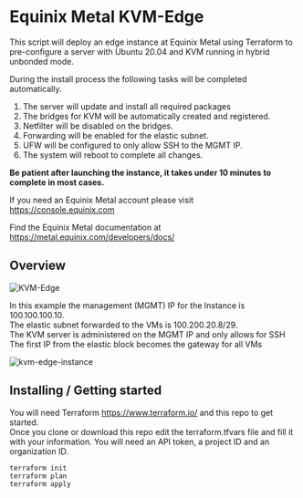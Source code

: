 # Equinix Metal KVM-Edge
This script will deploy an edge instance at Equinix Metal using Terraform to pre-configure a server with Ubuntu 20.04 and KVM running in hybrid unbonded mode. 

During the install process the following tasks will be completed automatically. 
  1. The server will update and install all required packages
  2. The bridges for KVM will be automatically created and registered.
  3. Netfilter will be disabled on the bridges.
  4. Forwarding will be enabled for the elastic subnet.
  5. UFW will be configured to only allow SSH to the MGMT IP.
  6. The system will reboot to complete all changes.  
 
 **Be patient after launching the instance, it takes under 10 minutes to complete in most cases.**

If you need an Equinix Metal account please visit https://console.equinix.com

Find the Equinix Metal documentation at https://metal.equinix.com/developers/docs/


## Overview
![KVM-Edge](https://user-images.githubusercontent.com/74058939/127067235-d354abce-46c1-40b6-9080-cb3a26326073.png)



In this example the management (MGMT) IP for the Instance is 100.100.100.10.<br/>
The elastic subnet forwarded to the VMs is 100.200.20.8/29.<br/>
The KVM server is administered on the MGMT IP and only allows for SSH<br/>
The first IP from the elastic block becomes the gateway for all VMs<br/>

![kvm-edge-instance](https://user-images.githubusercontent.com/74058939/127065546-2d69c95a-1e97-48f2-8048-ada843172f01.png)

## Installing / Getting started

You will need Terraform https://www.terraform.io/ and this repo to get started.<br/>
Once you clone or download this repo edit the terraform.tfvars file and fill it with your information.  You will need an API token, a project ID and an organization ID.
```shell
terraform init
terraform plan
terraform apply
```
